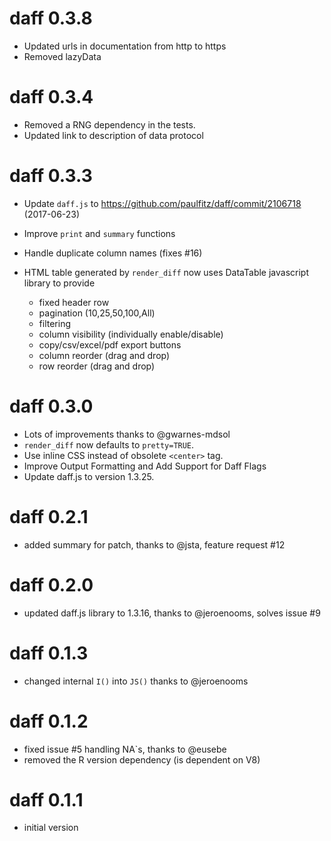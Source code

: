 # daff 0.3.8

* Updated urls in documentation from http to https
* Removed lazyData

# daff 0.3.4

* Removed a RNG dependency in the tests.
* Updated link to description of data protocol

# daff 0.3.3

* Update `daff.js` to https://github.com/paulfitz/daff/commit/2106718 (2017-06-23)
* Improve `print` and `summary` functions
* Handle duplicate column names (fixes #16)
* HTML table generated by `render_diff` now uses DataTable javascript library to provide

    * fixed header row
    * pagination (10,25,50,100,All)
    * filtering
    * column visibility (individually enable/disable)
    * copy/csv/excel/pdf export buttons
    * column reorder (drag and drop)
    * row reorder (drag and drop)
  
# daff 0.3.0

* Lots of improvements thanks to @gwarnes-mdsol
* `render_diff` now defaults to `pretty=TRUE`.
* Use inline CSS instead of obsolete `<center>` tag.
* Improve Output Formatting and Add Support for Daff Flags
* Update daff.js to version 1.3.25.

# daff 0.2.1

* added summary for patch, thanks to @jsta, feature request #12

# daff 0.2.0

* updated daff.js library to 1.3.16, thanks to @jeroenooms, solves issue #9

# daff 0.1.3

* changed internal `I()` into `JS()` thanks to @jeroenooms

# daff 0.1.2

* fixed issue #5 handling NA`s, thanks to @eusebe
* removed the R version dependency (is dependent on V8)

# daff 0.1.1

* initial version
